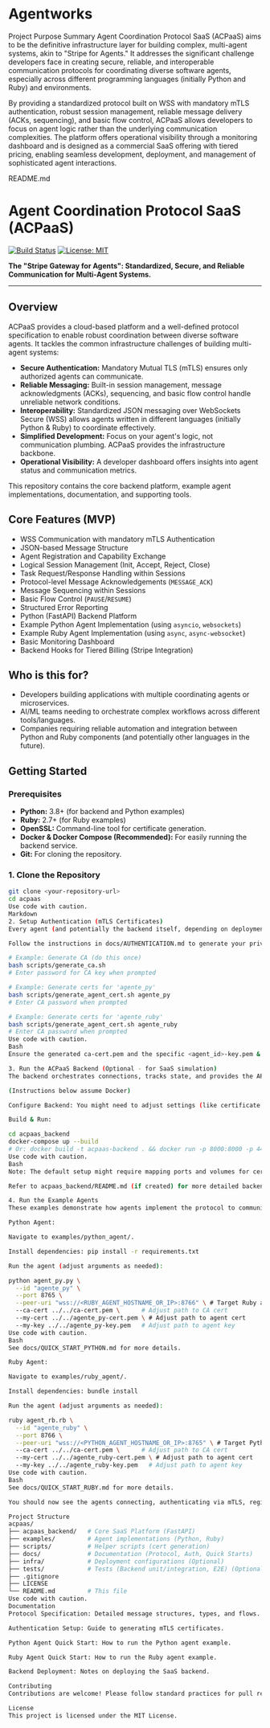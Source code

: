 # Agentworks
Project Purpose Summary
Agent Coordination Protocol SaaS (ACPaaS) aims to be the definitive infrastructure layer for building complex, multi-agent systems, akin to "Stripe for Agents." It addresses the significant challenge developers face in creating secure, reliable, and interoperable communication protocols for coordinating diverse software agents, especially across different programming languages (initially Python and Ruby) and environments.

By providing a standardized protocol built on WSS with mandatory mTLS authentication, robust session management, reliable message delivery (ACKs, sequencing), and basic flow control, ACPaaS allows developers to focus on agent logic rather than the underlying communication complexities. The platform offers operational visibility through a monitoring dashboard and is designed as a commercial SaaS offering with tiered pricing, enabling seamless development, deployment, and management of sophisticated agent interactions.

README.md
# Agent Coordination Protocol SaaS (ACPaaS)

[![Build Status](https://img.shields.io/badge/build-passing-brightgreen)](https://example.com/build) <!-- Placeholder -->
[![License: MIT](https://img.shields.io/badge/License-MIT-yellow.svg)](./LICENSE) <!-- Placeholder -->

**The "Stripe Gateway for Agents": Standardized, Secure, and Reliable Communication for Multi-Agent Systems.**

---

## Overview

ACPaaS provides a cloud-based platform and a well-defined protocol specification to enable robust coordination between diverse software agents. It tackles the common infrastructure challenges of building multi-agent systems:

*   **Secure Authentication:** Mandatory Mutual TLS (mTLS) ensures only authorized agents can communicate.
*   **Reliable Messaging:** Built-in session management, message acknowledgments (ACKs), sequencing, and basic flow control handle unreliable network conditions.
*   **Interoperability:** Standardized JSON messaging over WebSockets Secure (WSS) allows agents written in different languages (initially Python & Ruby) to coordinate effectively.
*   **Simplified Development:** Focus on your agent's logic, not communication plumbing. ACPaaS provides the infrastructure backbone.
*   **Operational Visibility:** A developer dashboard offers insights into agent status and communication metrics.

This repository contains the core backend platform, example agent implementations, documentation, and supporting tools.

## Core Features (MVP)

*   WSS Communication with mandatory mTLS Authentication
*   JSON-based Message Structure
*   Agent Registration and Capability Exchange
*   Logical Session Management (Init, Accept, Reject, Close)
*   Task Request/Response Handling within Sessions
*   Protocol-level Message Acknowledgements (`MESSAGE_ACK`)
*   Message Sequencing within Sessions
*   Basic Flow Control (`PAUSE`/`RESUME`)
*   Structured Error Reporting
*   Python (FastAPI) Backend Platform
*   Example Python Agent Implementation (using `asyncio`, `websockets`)
*   Example Ruby Agent Implementation (using `async`, `async-websocket`)
*   Basic Monitoring Dashboard
*   Backend Hooks for Tiered Billing (Stripe Integration)

## Who is this for?

*   Developers building applications with multiple coordinating agents or microservices.
*   AI/ML teams needing to orchestrate complex workflows across different tools/languages.
*   Companies requiring reliable automation and integration between Python and Ruby components (and potentially other languages in the future).

## Getting Started

### Prerequisites

*   **Python:** 3.8+ (for backend and Python examples)
*   **Ruby:** 2.7+ (for Ruby examples)
*   **OpenSSL:** Command-line tool for certificate generation.
*   **Docker & Docker Compose (Recommended):** For easily running the backend service.
*   **Git:** For cloning the repository.

### 1. Clone the Repository

```bash
git clone <your-repository-url>
cd acpaas
Use code with caution.
Markdown
2. Setup Authentication (mTLS Certificates)
Every agent (and potentially the backend itself, depending on deployment) needs mTLS certificates signed by a common Certificate Authority (CA).

Follow the instructions in docs/AUTHENTICATION.md to generate your private CA and individual agent certificates using the provided scripts in the scripts/ directory.

# Example: Generate CA (do this once)
bash scripts/generate_ca.sh
# Enter password for CA key when prompted

# Example: Generate certs for 'agente_py'
bash scripts/generate_agent_cert.sh agente_py
# Enter CA password when prompted

# Example: Generate certs for 'agente_ruby'
bash scripts/generate_agent_cert.sh agente_ruby
# Enter CA password when prompted
Use code with caution.
Bash
Ensure the generated ca-cert.pem and the specific <agent_id>-key.pem & <agent_id>-cert.pem files are accessible to the agents/backend at runtime.

3. Run the ACPaaS Backend (Optional - for SaaS simulation)
The backend orchestrates connections, tracks state, and provides the API/dashboard.

(Instructions below assume Docker)

Configure Backend: You might need to adjust settings (like certificate paths if the backend requires its own mTLS identity) in acpaas_backend/app/core/config.py or via environment variables defined in a .env file or docker-compose.yml.

Build & Run:

cd acpaas_backend
docker-compose up --build
# Or: docker build -t acpaas-backend . && docker run -p 8000:8000 -p 443:443 <...> acpaas-backend
Use code with caution.
Bash
Note: The default setup might require mapping ports and volumes for certificates.

Refer to acpaas_backend/README.md (if created) for more detailed backend setup.

4. Run the Example Agents
These examples demonstrate how agents implement the protocol to communicate (either peer-to-peer or via the backend).

Python Agent:

Navigate to examples/python_agent/.

Install dependencies: pip install -r requirements.txt

Run the agent (adjust arguments as needed):

python agent_py.py \
  --id "agente_py" \
  --port 8765 \
  --peer-uri "wss://<RUBY_AGENT_HOSTNAME_OR_IP>:8766" \ # Target Ruby agent
  --ca-cert ../../ca-cert.pem \      # Adjust path to CA cert
  --my-cert ../../agente_py-cert.pem \ # Adjust path to agent cert
  --my-key ../../agente_py-key.pem   # Adjust path to agent key
Use code with caution.
Bash
See docs/QUICK_START_PYTHON.md for more details.

Ruby Agent:

Navigate to examples/ruby_agent/.

Install dependencies: bundle install

Run the agent (adjust arguments as needed):

ruby agent_rb.rb \
  --id "agente_ruby" \
  --port 8766 \
  --peer-uri "wss://<PYTHON_AGENT_HOSTNAME_OR_IP>:8765" \ # Target Python agent
  --ca-cert ../../ca-cert.pem \      # Adjust path to CA cert
  --my-cert ../../agente_ruby-cert.pem \ # Adjust path to agent cert
  --my-key ../../agente_ruby-key.pem   # Adjust path to agent key
Use code with caution.
Bash
See docs/QUICK_START_RUBY.md for more details.

You should now see the agents connecting, authenticating via mTLS, registering, exchanging capabilities, and potentially initiating sessions/tasks based on the example logic.

Project Structure
acpaas/
├── acpaas_backend/   # Core SaaS Platform (FastAPI)
├── examples/         # Agent implementations (Python, Ruby)
├── scripts/          # Helper scripts (cert generation)
├── docs/             # Documentation (Protocol, Auth, Quick Starts)
├── infra/            # Deployment configurations (Optional)
├── tests/            # Tests (Backend unit/integration, E2E) (Optional)
├── .gitignore
├── LICENSE
└── README.md         # This file
Use code with caution.
Documentation
Protocol Specification: Detailed message structures, types, and flows.

Authentication Setup: Guide to generating mTLS certificates.

Python Agent Quick Start: How to run the Python agent example.

Ruby Agent Quick Start: How to run the Ruby agent example.

Backend Deployment: Notes on deploying the SaaS backend.

Contributing
Contributions are welcome! Please follow standard practices for pull requests, issues, and code style. (Further details TBD).

License
This project is licensed under the MIT License. 